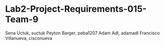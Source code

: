 # Lab2-Project-Requirements-015-Team-9
Sena Uctuk, suctuk
Peyton Barger, peba1207
Adam Adl, adamadl
Francisco Villanueva, cisconueva